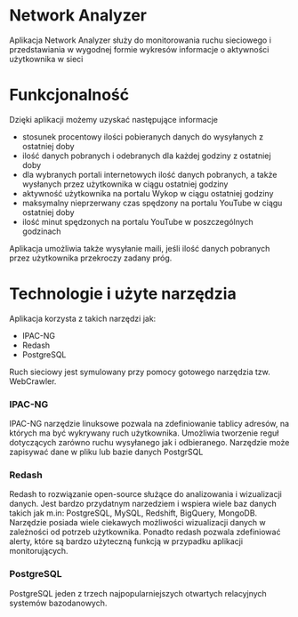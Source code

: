 # Network Analyzer

Aplikacja Network Analyzer służy do monitorowania ruchu sieciowego i przedstawiania w wygodnej formie wykresów 
informacje o aktywności użytkownika w sieci

# Funkcjonalność

Dzięki aplikacji możemy uzyskać następujące informacje
- stosunek procentowy ilości pobieranych danych do wysyłanych z ostatniej doby
- ilość danych pobranych i odebranych dla każdej godziny z ostatniej doby
- dla wybranych portali internetowych ilość danych pobranych, a także wysłanych przez użytkownika w ciągu ostatniej godziny
- aktywność użytkownika na portalu Wykop w ciągu ostatniej godziny
- maksymalny nieprzerwany czas spędzony na portalu YouTube w ciągu ostatniej doby
- ilość minut spędzonych na portalu YouTube w poszczególnych godzinach

Aplikacja umożliwia także wysyłanie maili, jeśli ilość danych pobranych przez użytkownika przekroczy zadany próg.
# Technologie i użyte narzędzia

Aplikacja korzysta z takich narzędzi jak:
* IPAC-NG
* Redash
* PostgreSQL


Ruch sieciowy jest symulowany przy pomocy gotowego narzędzia tzw. WebCrawler.

### IPAC-NG
IPAC-NG narzędzie linuksowe pozwala na zdefiniowanie tablicy adresów, na których ma być wykrywany ruch użytkownika.
Umożliwia tworzenie reguł dotyczących zarówno ruchu wysyłanego jak i odbieranego. Narzędzie może zapisywać dane 
w pliku lub bazie danych PostgrSQL 


### Redash
Redash to rozwiązanie open-source służące do analizowania i wizualizacji danych. Jest bardzo przydatnym narzedziem i wspiera
wiele baz danych takich jak m.in: PostgreSQL, MySQL, Redshift, BigQuery, MongoDB. Narzędzie posiada wiele ciekawych możliwości
wizualizacji danych w zależności od potrzeb użytkownika. Ponadto redash pozwala zdefiniować alerty, które są bardzo 
użyteczną funkcją w przypadku aplikacji monitorujących.

### PostgreSQL
PostgreSQL jeden z trzech najpopularniejszych otwartych relacyjnych systemów bazodanowych.


